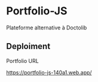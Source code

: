 # Portfolio-JS

Plateforme alternative à Doctolib

## Deploiment

Portfolio URL

https://portfolio-js-140a1.web.app/
